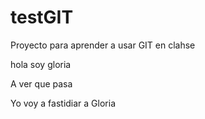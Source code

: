# testGIT
Proyecto para aprender a usar GIT en clahse

hola soy gloria



A ver que pasa

Yo voy a fastidiar a Gloria
